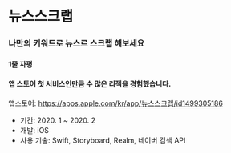 # 뉴스스크랩
### 나만의 키워드로 뉴스르 스크랩 해보세요

#### 1줄 자평
#### 앱 스토어 첫 서비스인만큼 수 많은 리젝을 경험했습니다.


앱스토어: https://apps.apple.com/kr/app/뉴스스크랩/id1499305186

- 기간: 2020. 1 ~ 2020. 2
- 개발: iOS
- 사용 기술: Swift, Storyboard, Realm, 네이버 검색 API
